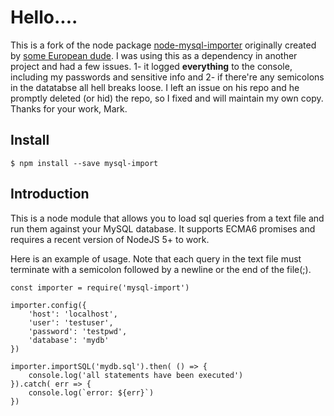 
# Hello....

This is a fork of the node package [node-mysql-importer](https://www.npmjs.com/package/node-mysql-importer) originally created by [some European dude](https://github.com/marktyers/). I was using this as a dependency in another project and had a few issues. 1- it logged **everything** to the console, including my passwords and sensitive info and 2- if there're any semicolons in the datatabse all hell breaks loose. I left an issue on his repo and he promptly deleted (or hid) the repo, so I fixed and will maintain my own copy. Thanks for your work, Mark.

## Install
```
$ npm install --save mysql-import
```

## Introduction

This is a node module that allows you to load sql queries from a text file and run them against your MySQL database. It supports ECMA6 promises and requires a recent version of NodeJS 5+ to work.

Here is an example of usage. Note that each query in the text file must terminate with a semicolon followed by a newline or the end of the file(;).

```
const importer = require('mysql-import')

importer.config({
	'host': 'localhost',
	'user': 'testuser',
	'password': 'testpwd',
	'database': 'mydb'
})

importer.importSQL('mydb.sql').then( () => {
	console.log('all statements have been executed')
}).catch( err => {
	console.log(`error: ${err}`)
})
```